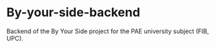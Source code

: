 # By-your-side-backend
Backend of the By Your Side project for the PAE university subject (FIB, UPC).

